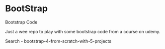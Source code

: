 # BootStrap
Bootstrap Code

Just a wee repo to play with some bootstrap code from a course on udemy.

Search - bootstrap-4-from-scratch-with-5-projects
